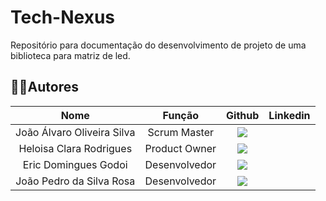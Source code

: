 # Tech-Nexus
Repositório para documentação do desenvolvimento de projeto de uma biblioteca para matriz de led.

## 👨‍💻**Autores** 

|      Nome      |    Função       |                            Github                             |                           Linkedin                           |
| :--------------: | :-----------: | :----------------------------------------------------------: | :----------------------------------------------------------: |
| João Álvaro Oliveira Silva | Scrum Master | <a href="https://github.com/JoaoAlv4ro"><img src="https://img.shields.io/badge/GitHub-100000?style=for-the-badge&logo=github&logoColor=white"></a> | <a href=""></a> |
| Heloisa Clara Rodrigues | Product Owner | <a href="https://github.com/HeloisaCR"><img src="https://img.shields.io/badge/GitHub-100000?style=for-the-badge&logo=github&logoColor=white"></a> | <a href=""></a> |
| Eric Domingues Godoi | Desenvolvedor | <a href="https://github.com/EricGodoi"><img src="https://img.shields.io/badge/GitHub-100000?style=for-the-badge&logo=github&logoColor=white"></a> | <a href=""></a> |
| João Pedro da Silva Rosa | Desenvolvedor | <a href="https://github.com/Joao-S1lvaRos4"><img src="https://img.shields.io/badge/GitHub-100000?style=for-the-badge&logo=github&logoColor=white"></a> | <a href=""></a> |
